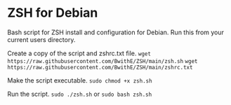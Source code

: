 # ZSH for Debian
Bash script for ZSH install and configuration for Debian.
Run this from your current users directory.

Create a copy of the script and zshrc.txt file.
```wget https://raw.githubusercontent.com/BwithE/ZSH/main/zsh.sh```
```wget https://raw.githubusercontent.com/BwithE/ZSH/main/zshrc.txt```

Make the script executable.
```sudo chmod +x zsh.sh```

Run the script.
```sudo ./zsh.sh``` or ```sudo bash zsh.sh```
